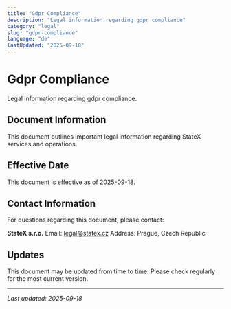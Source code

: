 ```yaml
---
title: "Gdpr Compliance"
description: "Legal information regarding gdpr compliance"
category: "legal"
slug: "gdpr-compliance"
language: "de"
lastUpdated: "2025-09-18"
---
```


# Gdpr Compliance

Legal information regarding gdpr compliance.

## Document Information

This document outlines important legal information regarding StateX services and operations.

## Effective Date

This document is effective as of 2025-09-18.

## Contact Information

For questions regarding this document, please contact:

**StateX s.r.o.**
Email: legal@statex.cz
Address: Prague, Czech Republic

## Updates

This document may be updated from time to time. Please check regularly for the most current version.

---

*Last updated: 2025-09-18*